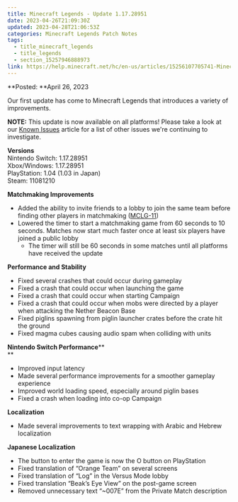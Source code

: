 ```yaml
---
title: Minecraft Legends - Update 1.17.28951
date: 2023-04-26T21:09:30Z
updated: 2023-04-28T21:06:53Z
categories: Minecraft Legends Patch Notes
tags:
  - title_minecraft_legends
  - title_legends
  - section_15257946888973
link: https://help.minecraft.net/hc/en-us/articles/15256107705741-Minecraft-Legends-Update-1-17-28951
---
```


**Posted: **April 26, 2023  
  

Our first update has come to Minecraft Legends that introduces a variety of improvements.

**NOTE:** This update is now available on all platforms! Please take a look at our [Known Issues](../Minecraft-Legends-Gameplay-and-General-Info/Minecraft-Legends-Known-Issues.md) article for a list of other issues we're continuing to investigate.  
  
**Versions**  
Nintendo Switch: 1.17.28951  
Xbox/Windows: 1.17.28951  
PlayStation: 1.04 (1.03 in Japan)  
Steam: 11081210  
  

**Matchmaking Improvements**

- Added the ability to invite friends to a lobby to join the same team before finding other players in matchmaking ([MCLG-11](https://bugs.mojang.com/browse/MCLG-11))
- Lowered the timer to start a matchmaking game from 60 seconds to 10 seconds. Matches now start much faster once at least six players have joined a public lobby
  - The timer will still be 60 seconds in some matches until all platforms have received the update

**Performance and Stability**

- Fixed several crashes that could occur during gameplay
- Fixed a crash that could occur when launching the game
- Fixed a crash that could occur when starting Campaign
- Fixed a crash that could occur when mobs were directed by a player when attacking the Nether Beacon Base
- Fixed piglins spawning from piglin launcher crates before the crate hit the ground
- Fixed magma cubes causing audio spam when colliding with units

**Nintendo Switch Performance****  
**

- Improved input latency
- Made several performance improvements for a smoother gameplay experience
- Improved world loading speed, especially around piglin bases
- Fixed a crash when loading into co-op Campaign

**Localization**

- Made several improvements to text wrapping with Arabic and Hebrew localization

**Japanese Localization**

- The button to enter the game is now the O button on PlayStation
- Fixed translation of “Orange Team” on several screens
- Fixed translation of “Log” in the Versus Mode lobby
- Fixed translation “Beak’s Eye View” on the post-game screen
- Removed unnecessary text “~007E” from the Private Match description
